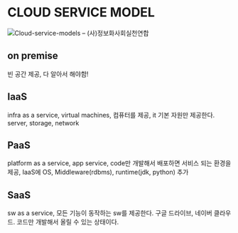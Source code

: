 # CLOUD SERVICE MODEL

![Cloud-service-models – (사)정보화사회실천연합](https://www.cisp.or.kr/wp-content/uploads/2018/04/Cloud-service-models.png)



## on premise

빈 공간 제공, 다 알아서 해야함!

## IaaS

infra as a service, virtual machines, 컴퓨터를 제공, it 기본 자원만 제공한다. server, storage, network

## PaaS

platform as a service, app service, code만 개발해서 배포하면 서비스 되는 환경을 제공, IaaS에 OS, Middleware(rdbms), runtime(jdk, python) 추가

## SaaS

sw as a service, 모든 기능이 동작하는 sw를 제공한다. 구글 드라이브, 네이버 클라우드. 코드만 개발해서 올릴 수 있는 상태이다.